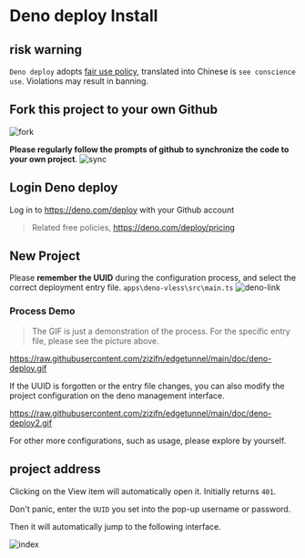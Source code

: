 # Deno deploy Install

## risk warning

`Deno deploy` adopts [fair use policy](https://deno.com/deploy/docs/fair-use-policy), translated into Chinese is `see conscience use`. Violations may result in banning.

## Fork this project to your own Github

![fork](./fork.jpg)

**Please regularly follow the prompts of github to synchronize the code to your own project**.
![sync](./sync.jpg)

## Login Deno deploy

Log in to https://deno.com/deploy with your Github account

> Related free policies, https://deno.com/deploy/pricing

## New Project

Please **remember the UUID** during the configuration process, and select the correct deployment entry file. `apps\deno-vless\src\main.ts`
![deno-link](./deno-link.jpg)

### Process Demo

> The GIF is just a demonstration of the process. For the specific entry file, please see the picture above.

https://raw.githubusercontent.com/zizifn/edgetunnel/main/doc/deno-deploy.gif

If the UUID is forgotten or the entry file changes, you can also modify the project configuration on the deno management interface.

https://raw.githubusercontent.com/zizifn/edgetunnel/main/doc/deno-deploy2.gif

For other more configurations, such as usage, please explore by yourself.

## project address

Clicking on the View item will automatically open it. Initially returns `401`.

Don't panic, enter the `UUID` you set into the pop-up username or password.

Then it will automatically jump to the following interface.

![index](./index.jpg)
